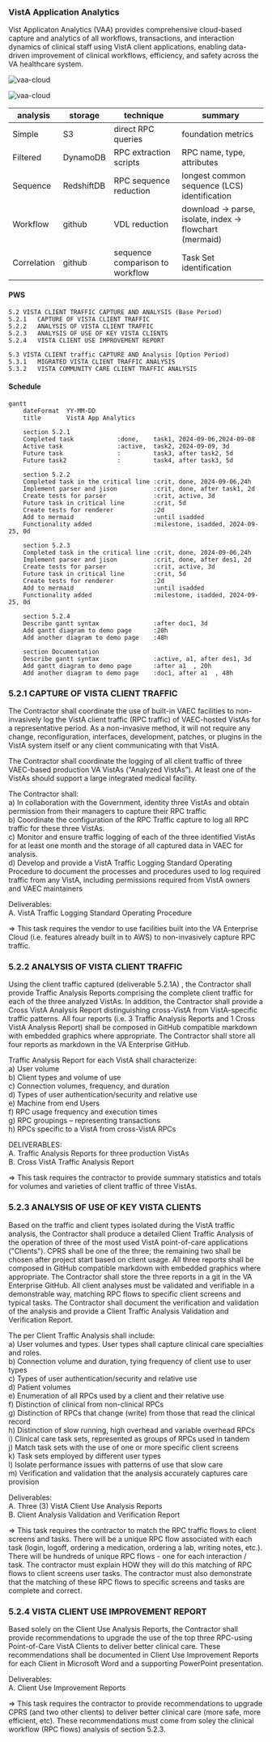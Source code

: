 ### VistA Application Analytics

Vist Applicaton Analytics (VAA) provides comprehensive cloud-based capture and analytics of all workflows, transactions, and interaction dynamics of clinical staff using VistA client applications,  enabling data-driven improvement of clinical workflows, efficiency, and safety across the VA healthcare system.

![vaa-cloud](vam.svg)

![vaa-cloud](vaa-analyses.svg)


| analysis | storage | technique | summary |
|---------|----------|-----------|---------|
| Simple |  S3 | direct RPC queries | foundation metrics|
| Filtered | DynamoDB | RPC extraction scripts | RPC name, type, attributes |
| Sequence | RedshiftDB | RPC sequence reduction | longest common sequence (LCS) identification |
| Workflow | github | VDL reduction | download -> parse, isolate, index -> flowchart (mermaid) |
| Correlation | github | sequence comparison to workflow | Task Set identification |



#### PWS
```text
5.2	VISTA CLIENT TRAFFIC CAPTURE AND ANALYSIS (Base Period)
5.2.1	CAPTURE OF VISTA CLIENT TRAFFIC	
5.2.2	ANALYSIS OF VISTA CLIENT TRAFFIC
5.2.3	ANALYSIS OF USE OF KEY VISTA CLIENTS
5.2.4	VISTA CLIENT USE IMPROVEMENT REPORT

5.3	VISTA CLIENT traffic CAPTURE AND Analysis [Option Period)
5.3.1	MIGRATED VISTA CLIENT TRAFFIC ANALYSIS
5.3.2	VISTA COMMUNITY CARE CLIENT TRAFFIC ANALYSIS
```


#### Schedule
```mermaid
gantt
    dateFormat  YY-MM-DD
    title       VistA App Analytics
 
    section 5.2.1
    Completed task            :done,    task1, 2024-09-06,2024-09-08
    Active task               :active,  task2, 2024-09-09, 3d
    Future task               :         task3, after task2, 5d
    Future task2              :         task4, after task3, 5d

    section 5.2.2
    Completed task in the critical line :crit, done, 2024-09-06,24h
    Implement parser and jison          :crit, done, after task1, 2d
    Create tests for parser             :crit, active, 3d
    Future task in critical line        :crit, 5d
    Create tests for renderer           :2d
    Add to mermaid                      :until isadded
    Functionality added                 :milestone, isadded, 2024-09-25, 0d
    
    section 5.2.3
    Completed task in the critical line :crit, done, 2024-09-06,24h
    Implement parser and jison          :crit, done, after des1, 2d
    Create tests for parser             :crit, active, 3d
    Future task in critical line        :crit, 5d
    Create tests for renderer           :2d
    Add to mermaid                      :until isadded
    Functionality added                 :milestone, isadded, 2024-09-25, 0d

    section 5.2.4
    Describe gantt syntax               :after doc1, 3d
    Add gantt diagram to demo page      :20h
    Add another diagram to demo page    :48h

    section Documentation
    Describe gantt syntax               :active, a1, after des1, 3d
    Add gantt diagram to demo page      :after a1  , 20h
    Add another diagram to demo page    :doc1, after a1  , 48h

```


### 5.2.1 CAPTURE OF VISTA CLIENT TRAFFIC

The Contractor shall coordinate the use of built-in VAEC facilities to non-invasively log the VistA client traffic (RPC traffic) of VAEC-hosted VistAs for a representative period. As a non-invasive method, it will not require any change, reconfiguration, interfaces, development, patches, or plugins in the VistA system itself or any client communicating with that VistA. 

The Contractor shall coordinate the logging of all client traffic of three VAEC-based production VA VistAs (“Analyzed VistAs”). At least one of the VistAs should support a large integrated medical facility.  
   
The Contractor shall:  
a)	In collaboration with the Government, identity three VistAs and obtain permission from their managers to capture their RPC traffic  
b)	Coordinate the configuration of the RPC Traffic capture to log all RPC traffic for these three VistAs.  
c)	Monitor and ensure traffic logging of each of the three identified VistAs for at least one month and the storage of all captured data in VAEC for analysis.  
d)	Develop and provide a VistA Traffic Logging Standard Operating Procedure to document the processes and procedures used to log required traffic from any VistA, including permissions required from VistA owners and VAEC maintainers

Deliverables:  
A.  VistA Traffic Logging Standard Operating  Procedure  

=> This task requires the vendor to use facilities built into the VA Enterprise Cloud (i.e. features already built in to AWS)  to non-invasively capture RPC traffic. 



### 5.2.2	ANALYSIS OF VISTA CLIENT TRAFFIC

Using the client traffic captured (deliverable 5.2.1A) , the Contractor shall provide Traffic Analysis Reports comprising the complete client traffic for each of the three analyzed VistAs. In addition, the Contractor shall provide a Cross VistA Analysis Report distinguishing cross-VistA from VistA-specific traffic patterns. All four reports (i.e. 3 Traffic Analysis Reports and 1 Cross VistA Analysis Report) shall be composed in GitHub compatible markdown with embedded graphics where appropriate. The Contractor shall store all four reports as markdown in the VA Enterprise GitHub. 

Traffic Analysis Report for each VistA shall characterize:  
a)	User volume  
b)	Client types and volume of use  
c)	Connection volumes, frequency, and duration  
d)	Types of user authentication/security and relative use  
e)	Machine from end Users  
f)	RPC usage frequency and execution times  
g)	RPC groupings – representing transactions  
h)	RPCs specific to a VistA from cross-VistA RPCs  

DELIVERABLES:  
A.	Traffic Analysis Reports for three production VistAs  
B.	Cross VistA Traffic Analysis Report


=> This task requires the contractor to provide summary statistics and totals for volumes and varieties of client traffic of three VistAs.




### 5.2.3	ANALYSIS OF USE OF KEY VISTA CLIENTS

Based on the traffic and client types isolated during the VistA traffic analysis, the Contractor shall produce a detailed Client Traffic Analysis of the operation of three of the most used VistA point-of-care applications ("Clients"). CPRS shall be one of the three; the remaining two shall be chosen after project start based on client usage. All three reports shall be composed in GitHub compatible markdown with embedded graphics where appropriate.  The Contractor shall store the three reports in a git in the VA Enterprise GitHub.   All client analyses must be validated and verifiable in a demonstrable way, matching RPC flows to specific client screens and typical tasks. The Contractor shall document the verification and validation of the analysis and provide a Client Traffic Analysis Validation and Verification Report. 

The per Client Traffic Analysis shall include:  
a)	User volumes and types. User types shall capture clinical care specialties and roles.  
b)	Connection volume and duration, tying frequency of client use to user types  
c)	Types of user authentication/security and relative use  
d)	Patient volumes  
e)	Enumeration of all RPCs used by a client and their relative use  
f)	Distinction of clinical from non-clinical RPCs  
g)	Distinction of RPCs that change (write) from those that read the clinical record  
h)	Distinction of slow running, high overhead and variable overhead RPCs  
i)	Clinical care task sets, represented as groups of RPCs used in tandem  
j)	Match task sets with the use of one or more specific client screens  
k)	Task sets employed by different user types  
l)	Isolate performance issues with patterns of use that slow care  
m)	Verification and validation that the analysis accurately captures care provision  

Deliverables:  
A.	Three (3)  VistA Client Use Analysis Reports  
B.	Client Analysis Validation and Verification Report


=> This task requires the contractor to match the RPC traffic flows to client screens and tasks.  There will be a unique RPC flow associated with each task (login, logoff, ordering a medication, ordering a lab, writing notes, etc.). There will be hundreds of unique RPC flows - one for each interaction / task.   The contractor must explain HOW they will do this matching of RPC flows to client screens user tasks.  The contractor must also demonstrate that the matching of these RPC flows to specific screens and tasks are complete and correct.



### 5.2.4	VISTA CLIENT USE IMPROVEMENT REPORT

Based solely   on the Client Use Analysis Reports, the Contractor shall provide recommendations to upgrade the use of the top three RPC-using Point-of-Care VistA Clients to deliver better clinical care. These recommendations shall be documented in Client Use Improvement Reports for each Client in Microsoft Word and a supporting PowerPoint presentation. 

Deliverables:  
A.	Client Use Improvement Reports  


=> This task requires the contractor to provide recommendations to upgrade CPRS (and two other clients) to deliver better clinical care (more safe, more efficient, etc). These recommendations must come from soley the clinical workflow (RPC flows) analysis of section 5.2.3.
